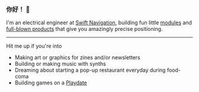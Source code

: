 ### 你好！ 👋

I'm an electrical engineer at [Swift Navigation](https://www.swiftnav.com), building fun little [modules](https://www.swiftnav.com/precision-gnss-module) and [full-blown products](https://www.swiftnav.com/piksi-multi) that give you amazingly precise positioning.

---

Hit me up if you're into
- Making art or graphics for zines and/or newsletters
- Building or making music with synths
- Dreaming about starting a pop-up restaurant everyday during food-coma
- Building games on a [Playdate](https://play.date)


<!--
**acer/acer** is a ✨ _special_ ✨ repository because its `README.md` (this file) appears on your GitHub profile.

Here are some ideas to get you started:

- 🔭 I’m currently working on ...
- 🌱 I’m currently learning ...
- 👯 I’m looking to collaborate on ...
- 🤔 I’m looking for help with ...
- 💬 Ask me about ...
- 📫 How to reach me: ...
- 😄 Pronouns: ...
- ⚡ Fun fact: ...

-->
